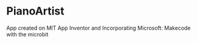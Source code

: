 # PianoArtist
App created on MIT App Inventor and Incorporating Microsoft: Makecode with the microbit
